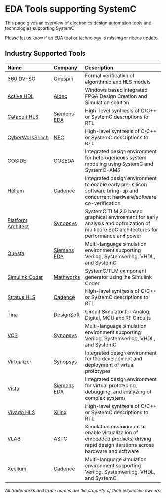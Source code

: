 # EDA Tools supporting SystemC

This page gives an overview of electronics design automation tools and technologies supporting SystemC. 

Please [let us know][issues] if an EDA tool or technology is missing or needs update.

## Industry Supported Tools

| Name          | Company     | Description                                            |
| :------------ | :---------- | :----------------------------------------------------- |
| [360 DV-SC][17] | [Onespin][onespin] | Formal verification of algorithmic and HLS models |
| [Active HDL][14] | [Aldec][aldec] | Windows based integrated FPGA Design Creation and Simulation solution |
| [Catapult HLS][11] | [Siemens EDA][siemens] | High-level synthesis of C/C++ or SystemC descriptions to RTL |
| [CyberWorkBench][15] | [NEC][nec] | High-level synthesis of C/C++ or SystemC descriptions to RTL |
| [COSIDE][1]   | [COSEDA][coseda]  | Integrated design environment for heterogeneous system modeling using SystemC and SystemC-AMS |
| [Helium][4] | [Cadence][cnds] | Integrated design environment to enable early pre-silicon software bring-up and concurrent hardware/software co-verification |
| [Platform Architect][2] | [Synopsys][snps] | SystemC TLM 2.0 based graphical environment for early analysis and optimization of multicore SoC architectures for performance and power |
| [Questa][6] | [Siemens EDA][siemens] | Multi-language simulation environment supporting Verilog, SystemVerilog, VHDL, and SystemC |
| [Simulink Coder][16] | [Mathworks][mathworks] | SystemC/TLM component generator using the Simulink Coder |
| [Stratus HLS][12] | [Cadence][cnds] | High-level synthesis of C/C++ or SystemC descriptions to RTL |
| [Tina][13] | [DesignSoft][tina] | Circuit Simulator for Analog, Digital, MCU and RF Circuits |
| [VCS][9] | [Synopsys][snps] | Multi-language simulation environment supporting Verilog, SystemVerilog, VHDL, and SystemC |
| [Virtualizer][3] | [Synopsys][snps] | Integrated design environment for the development and deployment of virtual prototypes |
| [Vista][5] | [Siemens EDA][siemens] | Integrated design environment for virtual prototyping, debugging, and analyzing of complex systems |
| [Vivado HLS][10] | [Xilinx][xlx] | High-level synthesis of C/C++ or SystemC descriptions to RTL |
| [VLAB][8] | [ASTC][vlab] | Simulation environment to enable virtualization of embedded products, driving rapid design iterations across hardware and software |
| [Xcelium][7] | [Cadence][cnds] | Multi-language simulation environment supporting Verilog, SystemVerilog, VHDL, and SystemC |

*All trademarks and trade names are the property of their respective owners*


[1]: https://www.coseda-tech.com/coside-overview
[2]: https://www.synopsys.com/verification/virtual-prototyping/platform-architect.html
[3]: https://www.synopsys.com/verification/virtual-prototyping/virtualizer.html
[4]: https://www.cadence.com/en_US/home/tools/system-design-and-verification/helium-virtual-and-hybrid-studio.html
[5]: https://eda.sw.siemens.com/en-US/ic/vista-virtual-prototyping/
[6]: https://eda.sw.siemens.com/en-US/ic/questa/simulation/advanced-simulator/
[7]: https://www.cadence.com/en_US/home/tools/system-design-and-verification/simulation-and-testbench-verification/xcelium-simulator.html
[8]: https://vlabworks.com/
[9]: https://www.synopsys.com/verification/simulation/vcs.html
[10]: https://www.xilinx.com/products/design-tools/vivado.html
[11]: https://eda.sw.siemens.com/en-US/ic/ic-design/high-level-synthesis-and-verification-platform/
[12]: https://www.cadence.com/ko_KR/home/tools/digital-design-and-signoff/synthesis/stratus-high-level-synthesis.html
[13]: https://www.tina.com/systemc/
[14]: https://www.aldec.com/en/products/fpga_simulation/active-hdl
[15]: https://www.nec.com/en/global/prod/cwb/index.html?
[16]: https://www.mathworks.com/help/hdlverifier/ug/getting-started-with-tlm-generator.html
[17]: https://www.onespin.com/solutions/functional-correctness

[coseda]: https://www.coseda-tech.com
[snps]: https://www.synopsys.com/
[cnds]: https://www.cadence.com/
[siemens]: https://eda.sw.siemens.com/
[xlx]: https://www.xilinx.com/
[vlab]: https://vlabworks.com/
[accellera]: https://accellera.org/
[tina]: https://www.tina.com/
[aldec]: https://www.aldec.com/
[nec]: https://www.nec.com/
[mathworks]: https://www.mathworks.com/
[onespin]: https://www.onespin.com/

[50]: https://www.accellera.org/images/downloads/standards/systemc/systemc-2.3.3.tar.gz
[51]: https://www.coseda-tech.com/systemc-ams-proof-of-concept
[52]: https://www.veripool.org/verilator/

[issues]: https://github.com/accellera-official/systemc.org/issues 
